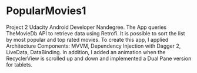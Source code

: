 # PopularMovies1
Project 2 Udacity Android Developer Nandegree. The App queries TheMovieDb API to retrieve data using Retrofi. It is possible to sort the list by most popular and top rated movies.
To create this app, I applied Architecture Components: MVVM, Dependency Injection with Dagger 2, LiveData, DataBinding.
In addition, I added an animation when the RecyclerView is scrolled up and down and implemented a Dual Pane version for tablets.

